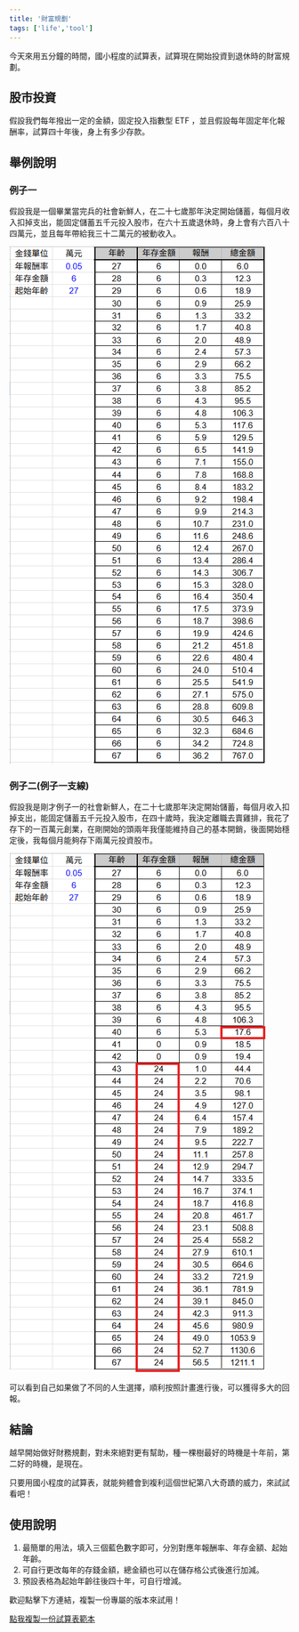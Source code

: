 ```yaml
---
title: '財富規劃'
tags: ['life','tool']
---
```

今天來用五分鐘的時間，國小程度的試算表，試算現在開始投資到退休時的財富規劃。

## 股市投資

假設我們每年撥出一定的金額，固定投入指數型 ETF ，並且假設每年固定年化報酬率，試算四十年後，身上有多少存款。

## 舉例說明

### 例子一
假設我是一個畢業當完兵的社會新鮮人，在二十七歲那年決定開始儲蓄，每個月收入扣掉支出，能固定儲蓄五千元投入股市，在六十五歲退休時，身上會有六百八十四萬元，並且每年帶給我三十二萬元的被動收入。

![img](./img202510/001.png)

### 例子二(例子一支線)
假設我是剛才例子一的社會新鮮人，在二十七歲那年決定開始儲蓄，每個月收入扣掉支出，能固定儲蓄五千元投入股市，在四十歲時，我決定離職去賣雞排，我花了存下的一百萬元創業，在剛開始的頭兩年我僅能維持自己的基本開銷，後面開始穩定後，我每個月能夠存下兩萬元投資股市。

![img](./img202510/002.png)

可以看到自己如果做了不同的人生選擇，順利按照計畫進行後，可以獲得多大的回報。

## 結論
越早開始做好財務規劃，對未來絕對更有幫助，種一棵樹最好的時機是十年前，第二好的時機，是現在。

只要用國小程度的試算表，就能夠體會到複利這個世紀第八大奇蹟的威力，來試試看吧！

## 使用說明

1. 最簡單的用法，填入三個藍色數字即可，分別對應年報酬率、年存金額、起始年齡。
2. 可自行更改每年的存錢金額，總金額也可以在儲存格公式後進行加減。
3. 預設表格為起始年齡往後四十年，可自行增減。

<p>歡迎點擊下方連結，複製一份專屬的版本來試用！</p>
<a href="https://docs.google.com/spreadsheets/d/1Pq7z3FZvJPz1hqvTw9iTz74fDlCOIJY3sDgYi_umYzA/copy" target="_blank">點我複製一份試算表範本</a>

